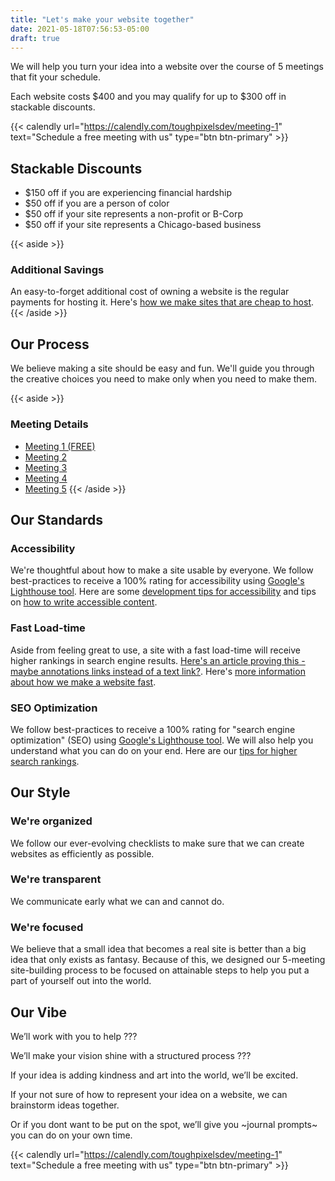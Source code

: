 ```yaml
---
title: "Let's make your website together"
date: 2021-05-18T07:56:53-05:00
draft: true
---
```


We will help you turn your idea into a website over the course of 5 meetings that fit your schedule.  

Each website costs $400 and you may qualify for up to $300 off in stackable discounts.

{{< calendly url="https://calendly.com/toughpixelsdev/meeting-1" text="Schedule a free meeting with us" type="btn btn-primary" >}}


## Stackable Discounts
* $150 off if you are experiencing financial hardship
* $50 off if you are a person of color
* $50 off if your site represents a non-profit or B-Corp
* $50 off if your site represents a Chicago-based business

{{< aside >}}
### Additional Savings
An easy-to-forget additional cost of owning a website is the regular payments for hosting it.  Here's [how we make sites that are cheap to host](/website/cheap-hosting).
{{< /aside >}}

## Our Process
We believe making a site should be easy and fun.  We'll guide you through the creative choices you need to make only when you need to make them.

{{< aside >}}
### Meeting Details
* [Meeting 1 (FREE)](/meetings/meeting-1)
* [Meeting 2](/meetings/meeting-2)
* [Meeting 3](/meetings/meeting-3)
* [Meeting 4](/meetings/meeting-4)
* [Meeting 5](/meetings/meeting-5)
{{< /aside >}}

## Our Standards

### Accessibility
We're thoughtful about how to make a site usable by everyone. We follow best-practices to receive a 100% rating for accessibility using [Google's Lighthouse tool]().  Here are some [development tips for accessibility]() and tips on [how to write accessible content]().

### Fast Load-time
Aside from feeling great to use, a site with a fast load-time will receive higher rankings in search engine results. [Here's an article proving this - maybe annotations links instead of a text link?](??).  Here's [more information about how we make a website fast]().

### SEO Optimization
We follow best-practices to receive a 100% rating for "search engine optimization" (SEO) using [Google's Lighthouse tool]().  We will also help you understand what you can do on your end.  Here are our [tips for higher search rankings]().

## Our Style

### We're organized
We follow our ever-evolving checklists to make sure that we can create websites as efficiently as possible.

### We're transparent
We communicate early what we can and cannot do.  

### We're focused
We believe that a small idea that becomes a real site is better than a big idea that only exists as fantasy.  Because of this, we designed our 5-meeting site-building process to be focused on attainable steps to help you put a part of yourself out into the world.

## Our Vibe
We’ll work with you to help ???

We’ll make your vision shine with a structured process ???

If your idea is adding kindness and art into the world, we’ll be excited. 

If your not sure of how to represent your idea on a website, we can brainstorm ideas together.  

Or if you dont want to be put on the spot, we’ll give you ~journal prompts~ you can do on your own time. 

{{< calendly url="https://calendly.com/toughpixelsdev/meeting-1" text="Schedule a free meeting with us" type="btn btn-primary" >}}